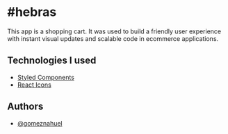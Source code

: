 # #hebras

This app is a shopping cart. It was used to build a friendly user experience with instant visual updates and scalable code in ecommerce applications.

## Technologies I used
- [Styled Components](https://styled-components.com)
- [React Icons](https://react-icons.github.io/react-icons)

## Authors

- [@gomeznahuel](https://www.github.com/gomeznahuel)